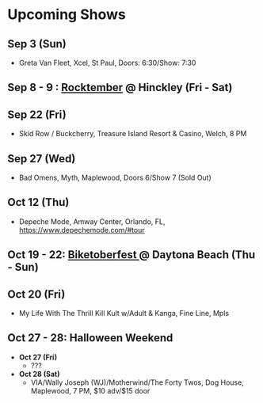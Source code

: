 <h1 id="upcoming-shows">Upcoming Shows</h1>
<h2 id="sep-3-sun">Sep 3 (Sun)</h2>
<ul>
<li>Greta Van Fleet, Xcel, St Paul, Doors: 6:30/Show: 7:30</li>
</ul>
<h2 id="sep-8---9--rocktember--hinckley-fri---sat">Sep 8 - 9 : <a href="https://rocktember.net/">Rocktember</a> @ Hinckley (Fri - Sat)</h2>
<h2 id="sep-22-fri">Sep 22 (Fri)</h2>
<ul>
<li>Skid Row / Buckcherry, Treasure Island Resort &amp; Casino, Welch, 8 PM</li>
</ul>
<h2 id="sep-27-wed">Sep 27 (Wed)</h2>
<ul>
<li>Bad Omens, Myth, Maplewood, Doors 6/Show 7 (Sold Out)</li>
</ul>
<h2 id="oct-12-thu">Oct 12 (Thu)</h2>
<ul>
<li>Depeche Mode, Amway Center, Orlando, FL, <a href="https://www.depechemode.com/#tour">https://www.depechemode.com/#tour</a></li>
</ul>
<h2 id="oct-19---22-biketoberfest---daytona-beach-thu---sun">Oct 19 - 22: <a href="https://www.daytonabeach.com/biketoberfest/">Biketoberfest </a> @ Daytona Beach (Thu - Sun)</h2>
<h2 id="oct-20-fri">Oct 20 (Fri)</h2>
<ul>
<li>My Life With The Thrill Kill Kult w/Adult &amp; Kanga, Fine Line, Mpls</li>
</ul>
<h2 id="oct-27---28-halloween-weekend">Oct 27 - 28: Halloween Weekend</h2>
<ul>
<li><strong>Oct 27 (Fri)</strong>
<ul>
<li>???</li>
</ul>
</li>
<li><strong>Oct 28 (Sat)</strong>
<ul>
<li>VIA/Wally Joseph (WJ)/Motherwind/The Forty Twos, Dog House, Maplewood, 7 PM, $10 adv/$15 door</li>
</ul>
</li>
</ul>

